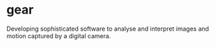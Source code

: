 # gear
Developing sophisticated software to analyse and interpret images and motion captured by a digital camera.
